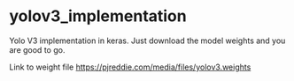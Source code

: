 # yolov3_implementation


Yolo V3 implementation in keras.
Just download the model weights and you are good to go.


Link to weight file https://pjreddie.com/media/files/yolov3.weights
